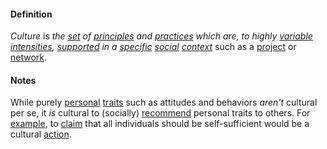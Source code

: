 #### Definition

*Culture* is *the [set](https://github.com/gcassel/Modular-Organization-Terminology/blob/master/terms/set.md) of [principles](https://github.com/gcassel/Modular-Organization-Terminology/blob/master/terms/principle.md) and [practices](https://github.com/gcassel/Modular-Organization-Terminology/blob/master/terms/practice.md) which are, to highly [variable](https://github.com/gcassel/Modular-Organization-Terminology/blob/master/terms/variable.md) [intensities](https://github.com/gcassel/Modular-Organization-Terminology/blob/master/terms/intensity.md), [supported](https://github.com/gcassel/Modular-Organization-Terminology/blob/master/terms/support.md) in a [specific](https://github.com/gcassel/Modular-Organization-Terminology/blob/master/terms/specific.md) [social](https://github.com/gcassel/Modular-Organization-Terminology/blob/master/terms/social.md) [context](https://github.com/gcassel/Modular-Organization-Terminology/blob/master/terms/context.md)* such as a [project](https://github.com/gcassel/Modular-Organizing-Terminology/blob/master/terms/project.md) or [network](https://github.com/gcassel/Modular-Organizing-Terminology/blob/master/terms/network.md).

#### Notes

While purely [personal](https://github.com/gcassel/Modular-Organization-Terminology/blob/master/terms/personal.md) [traits](https://github.com/gcassel/Modular-Organization-Terminology/blob/master/terms/trait.md) such as attitudes and behaviors *aren't* cultural per se, it *is* cultural to (socially) [recommend](https://github.com/gcassel/Modular-Organization-Terminology/blob/master/terms/recommend.md) personal traits to others.   For [example](https://github.com/gcassel/Modular-Organization-Terminology/blob/master/terms/example.md), to [claim](https://github.com/gcassel/Modular-Organization-Terminology/blob/master/terms/claim.md) that all individuals should be self-sufficient would be a cultural [action](https://github.com/gcassel/Modular-Organization-Terminology/blob/master/terms/act.md).
